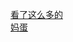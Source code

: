 [看了这么多的](http://tieba.baidu.com/p/2253689397?see_lz=1&pn=)   
[妈蛋](http://tieba.baidu.com/p/2254392157?see_lz=1&pn=)   

